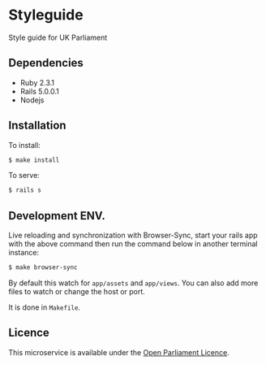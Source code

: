 # Styleguide

Style guide for UK Parliament

## Dependencies

* Ruby 2.3.1
* Rails 5.0.0.1
* Nodejs

## Installation

To install:
```bash
$ make install
```

To serve:
```bash
$ rails s
```

## Development ENV.

Live reloading and synchronization with Browser-Sync, start your rails app with the above command then run the command below in another terminal instance:

```bash
$ make browser-sync
```

By default this watch for `app/assets` and `app/views`. You can also add more files to watch or change the host or port.

It is done in `Makefile`.

## Licence
This microservice is available under the [Open Parliament Licence](http://www.parliament.uk/site-information/copyright/open-parliament-licence/).
